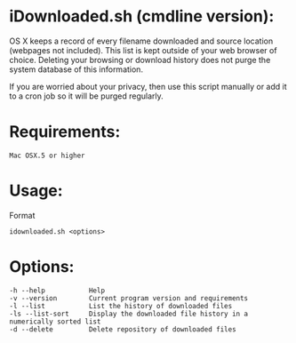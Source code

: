 iDownloaded.sh (cmdline version):
=====
OS X keeps a record of every filename downloaded and source location (webpages not included). This list is kept outside of your web browser of choice. Deleting your browsing or download history does not purge the system database of this information. 

If you are worried about your privacy, then use this script manually or add it to a cron job so it will be purged regularly.


Requirements:
=====
    Mac OSX.5 or higher
    
Usage: 
=====
Format

    idownloaded.sh <options>

Options:
=====
    -h --help           Help
    -v --version        Current program version and requirements
    -l --list           List the history of downloaded files
    -ls --list-sort     Display the downloaded file history in a numerically sorted list
    -d --delete         Delete repository of downloaded files

